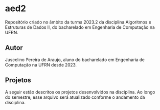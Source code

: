 # aed2
Repositório criado no âmbito da turma 2023.2 da disciplina Algoritmos e Estruturas de Dados II, do bacharelado em Engenharia de Computação na UFRN.
## Autor
Juscelino Pereira de Araujo, aluno do bacharelado em Engenharia de Computação na UFRN desde 2023.
## Projetos
A seguir estão descritos os projetos desenvolvidos na disciplina. Ao longo do semestre, esse arquivo será atualizado conforme o andamento da disciplina.
